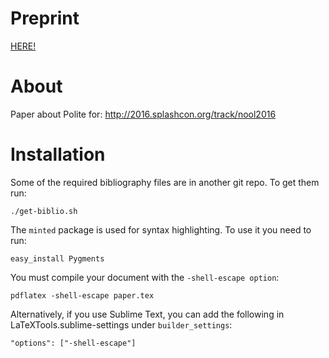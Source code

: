 Preprint
========

[HERE!](preprint.pdf)

About
=====
Paper about Polite for: http://2016.splashcon.org/track/nool2016

Installation
============

Some of the required bibliography files are in another git repo. To get them run: 

    ./get-biblio.sh

The `minted` package is used for syntax highlighting. To use it you need to run: 

    easy_install Pygments
    
You must compile your document with the `-shell-escape option`: 

    pdflatex -shell-escape paper.tex 

Alternatively, if you use Sublime Text, you can add the following in LaTeXTools.sublime-settings under `builder_settings`:

    "options": ["-shell-escape"]

